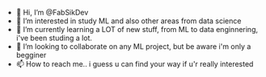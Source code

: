 - 👋 Hi, I’m @FabSikDev
- 👀 I’m interested in study ML and also other areas from data science
- 🌱 I’m currently learning a LOT of new stuff, from ML to data enginnering, i've been studing a lot.
- 💞️ I’m looking to collaborate on any ML project, but be aware i'm only a begginer
- 📫 How to reach me.. i guess u can find your way if u'r really interested
